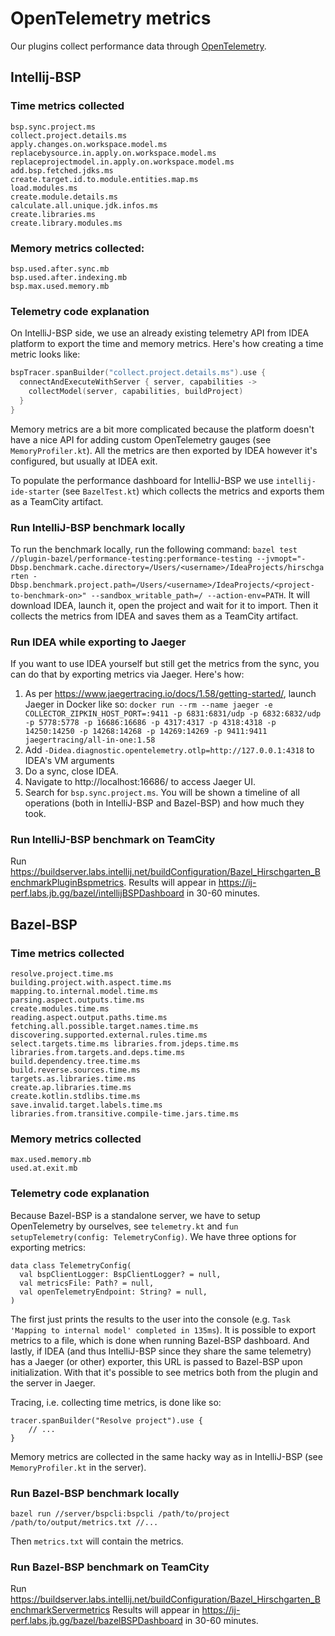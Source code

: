 # OpenTelemetry metrics

Our plugins collect performance data through [OpenTelemetry](https://opentelemetry.io/).

## Intellij-BSP

### Time metrics collected
```
bsp.sync.project.ms 
collect.project.details.ms  
apply.changes.on.workspace.model.ms  
replacebysource.in.apply.on.workspace.model.ms  
replaceprojectmodel.in.apply.on.workspace.model.ms  
add.bsp.fetched.jdks.ms  
create.target.id.to.module.entities.map.ms  
load.modules.ms  
create.module.details.ms  
calculate.all.unique.jdk.infos.ms  
create.libraries.ms 
create.library.modules.ms
```
### Memory metrics collected:
```
bsp.used.after.sync.mb  
bsp.used.after.indexing.mb  
bsp.max.used.memory.mb  
```

### Telemetry code explanation
On IntelliJ-BSP side, we use an already existing telemetry API from IDEA platform to export the time and memory metrics. Here's how creating a time metric looks like:
```kotlin
bspTracer.spanBuilder("collect.project.details.ms").use {  
  connectAndExecuteWithServer { server, capabilities ->  
    collectModel(server, capabilities, buildProject)  
  }  
}
```
Memory metrics are a bit more complicated because the platform doesn't have a nice API for adding custom OpenTelemetry gauges (see `MemoryProfiler.kt`).
All the metrics are then exported by IDEA however it's configured, but usually at IDEA exit.

To populate the performance dashboard for IntelliJ-BSP we use `intellij-ide-starter` (see `BazelTest.kt`) which collects the metrics and exports them as a TeamCity artifact.

### Run IntelliJ-BSP benchmark locally
To run the benchmark locally, run the following command: `bazel test //plugin-bazel/performance-testing:performance-testing --jvmopt="-Dbsp.benchmark.cache.directory=/Users/<username>/IdeaProjects/hirschgarten -Dbsp.benchmark.project.path=/Users/<username>/IdeaProjects/<project-to-benchmark-on>" --sandbox_writable_path=/ --action-env=PATH`. It will download IDEA, launch it, open the project and wait for it to import. Then it collects the metrics from IDEA and saves them as a TeamCity artifact.

### Run IDEA while exporting to Jaeger
If you want to use IDEA yourself but still get the metrics from the sync, you can do that by exporting metrics via Jaeger. Here's how:
1. As per https://www.jaegertracing.io/docs/1.58/getting-started/, launch Jaeger in Docker like so:  `docker run --rm --name jaeger -e COLLECTOR_ZIPKIN_HOST_PORT=:9411 -p 6831:6831/udp -p 6832:6832/udp -p 5778:5778 -p 16686:16686 -p 4317:4317 -p 4318:4318 -p 14250:14250 -p 14268:14268 -p 14269:14269 -p 9411:9411 jaegertracing/all-in-one:1.58`
2. Add `-Didea.diagnostic.opentelemetry.otlp=http://127.0.0.1:4318` to IDEA's VM arguments
3. Do a sync, close IDEA.
4. Navigate to http://localhost:16686/ to access Jaeger UI.
5. Search for `bsp.sync.project.ms`. You will be shown a timeline of all operations (both in IntelliJ-BSP and Bazel-BSP) and how much they took.
### Run IntelliJ-BSP benchmark on TeamCity
Run https://buildserver.labs.intellij.net/buildConfiguration/Bazel_Hirschgarten_BenchmarkPluginBspmetrics.
Results will appear in https://ij-perf.labs.jb.gg/bazel/intellijBSPDashboard in 30-60 minutes.
## Bazel-BSP
### Time metrics collected
```
resolve.project.time.ms
building.project.with.aspect.time.ms
mapping.to.internal.model.time.ms
parsing.aspect.outputs.time.ms
create.modules.time.ms
reading.aspect.output.paths.time.ms
fetching.all.possible.target.names.time.ms discovering.supported.external.rules.time.ms
select.targets.time.ms libraries.from.jdeps.time.ms libraries.from.targets.and.deps.time.ms
build.dependency.tree.time.ms
build.reverse.sources.time.ms
targets.as.libraries.time.ms
create.ap.libraries.time.ms
create.kotlin.stdlibs.time.ms
save.invalid.target.labels.time.ms
libraries.from.transitive.compile-time.jars.time.ms
```
### Memory metrics collected
```
max.used.memory.mb
used.at.exit.mb
```
### Telemetry code explanation
Because Bazel-BSP is a standalone server, we have to setup OpenTelemetry by ourselves, see `telemetry.kt` and `fun setupTelemetry(config: TelemetryConfig)`. We have three options for exporting metrics:
```
data class TelemetryConfig(  
  val bspClientLogger: BspClientLogger? = null,  
  val metricsFile: Path? = null,  
  val openTelemetryEndpoint: String? = null,  
)
```
The first just prints the results to the user into the console (e.g. `Task 'Mapping to internal model' completed in 135ms`).
It is possible to export metrics to a file, which is done when running Bazel-BSP dashboard.
And lastly, if IDEA (and thus IntelliJ-BSP since they share the same telemetry) has a Jaeger (or other) exporter, this URL is passed to Bazel-BSP upon initialization. With that it's possible to see metrics both from the plugin and the server in Jaeger.

Tracing, i.e. collecting time metrics, is done like so:
```
tracer.spanBuilder("Resolve project").use {
	// ...
}
```
Memory metrics are collected in the same hacky way as in IntelliJ-BSP (see `MemoryProfiler.kt` in the server).
### Run Bazel-BSP benchmark locally
```
bazel run //server/bspcli:bspcli /path/to/project /path/to/output/metrics.txt //...
```
Then `metrics.txt` will contain the metrics.
### Run Bazel-BSP benchmark on TeamCity
Run https://buildserver.labs.intellij.net/buildConfiguration/Bazel_Hirschgarten_BenchmarkServermetrics
Results will appear in https://ij-perf.labs.jb.gg/bazel/bazelBSPDashboard in 30-60 minutes.